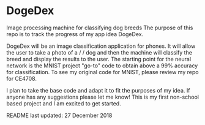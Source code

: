 # DogeDex
Image processing machine for classifying dog breeds
The purpose of this repo is to track the progress of my app idea DogeDex.

DogeDex will be an image classification application for phones. It will allow the user to take a photo of a /
/ dog and then the machine will classify the breed and display the results to the user.
The starting point for the neural network is the MNIST project "go-to" code to obtain above a 99% accuracy for classification.
To see my original code for MNIST, please review my repo for CE4708.

I plan to take the base code and adapt it to fit the purposes of my idea.
If anyone has any suggestions please let me know! This is my first non-school based project and I am excited to get started.

README last updated: 27 December 2018
